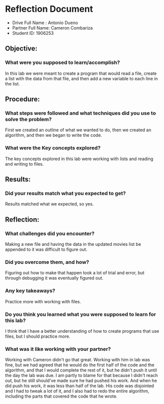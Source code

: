 # Reflection Document

* Drive Full Name  : Antonio Dueno
* Partner Full Name: Cameron Combariza
* Student ID: 1906253

## Objective:
### What were you supposed to learn/accomplish?
In this lab we were meant to create a program that would read a file, create a list with the data from that file, 
and then add a new variable to each line in the list.

## Procedure:
### What steps were followed and what techniques did you use to solve the problem?
First we created an outline of what we wanted to do, then we created an algorithm, and then we began to write the code. 

### What were the Key concepts explored?
The key concepts explored in this lab were working with lists and reading and writing to files.

## Results:
### Did your results match what you expected to get?
Results matched what we expected, so yes.

## Reflection:
### What challenges did you encounter?
Making a new file and having the data in the updated movies list be appended to it was difficult to figure out.

### Did you overcome them, and how?
Figuring out how to make that happen took a lot of trial and error, but through debugging it was eventually figured out.

### Any key takeaways?
Practice more with working with files.

### Do you think you learned what you were supposed to learn for this lab?
I think that I have a better understanding of how to create programs that use files, but I should practice more.

### What was it like working with your partner?
Working with Cameron didn't go that great. Working with him in lab was fine, but we had agreed that he would do the first half
of the code and the algorithm, and that I would complete the rest of it, but he didn't push it until the day the lab was due.
I am partly to blame for that because I didn't reach out, but he still should've made sure he had pushed his work. And when he did
push his work, it was less than half of the lab. His code was disjointed and I had to tweak a lot of it, and I also had to redo 
the entire algorithm, including the parts that covered the code that he wrote.  